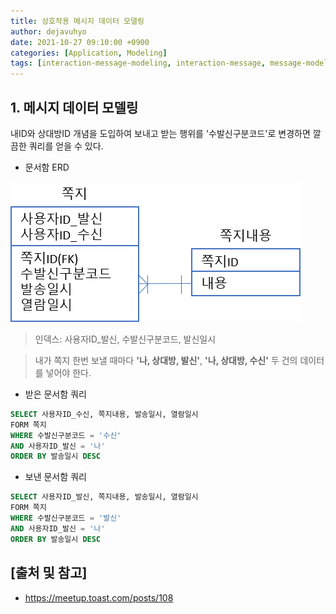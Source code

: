 ```yaml
---
title: 상호작용 메시지 데이터 모델링
author: dejavuhyo
date: 2021-10-27 09:10:00 +0900
categories: [Application, Modeling]
tags: [interaction-message-modeling, interaction-message, message-modeling, message-erd, 상호작용-메시지-모델링, 상호작용-메시지, 메시지-모델링, 메시지-erd]
---
```


## 1. 메시지 데이터 모델링
내ID와 상대방ID 개념을 도입하여 보내고 받는 행위를 '수발신구분코드'로 변경하면 깔끔한 쿼리를 얻을 수 있다.

* 문서함 ERD

![message-erd](/assets/img/2021-10-27-interaction-message-data-modeling/message-erd.png)

> 인덱스: 사용자ID_발신, 수발신구분코드, 발신일시

> 내가 쪽지 한번 보낼 때마다 __'나, 상대방, 발신'__, __'나, 상대방, 수신'__ 두 건의 데이터를 넣어야 한다.

* 받은 문서함 쿼리

```sql
SELECT 사용자ID_수신, 쪽지내용, 발송일시, 열람일시
FORM 쪽지
WHERE 수발신구분코드 = '수신'
AND 사용자ID_발신 = '나'
ORDER BY 발송일시 DESC
```

* 보낸 문서함 쿼리

```sql
SELECT 사용자ID_발신, 쪽지내용, 발송일시, 열람일시
FORM 쪽지
WHERE 수발신구분코드 = '발신'
AND 사용자ID_발신 = '나'
ORDER BY 발송일시 DESC
```

## [출처 및 참고]
* <https://meetup.toast.com/posts/108>
